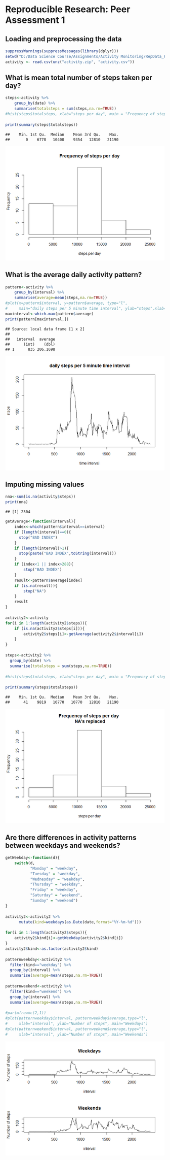 # Reproducible Research: Peer Assessment 1


## Loading and preprocessing the data

```r
suppressWarnings(suppressMessages(library(dplyr)))
setwd("D:/Data Science Course/Assignments/Activity Monitoring/RepData_PeerAssessment1")
activity <- read.csv(unz("activity.zip", "activity.csv"))
```



## What is mean total number of steps taken per day?

```r
steps<-activity %>% 
    group_by(date) %>%
    summarise(totalsteps = sum(steps,na.rm=TRUE))
#hist(steps$totalsteps, xlab="steps per day", main = "Frequency of steps per day")

print(summary(steps$totalsteps))
```

```
##    Min. 1st Qu.  Median    Mean 3rd Qu.    Max. 
##       0    6778   10400    9354   12810   21190
```
![alt text](PA1_template_files\figure-html\unnamed-chunk-2-1.png)

## What is the average daily activity pattern?

```r
pattern<-activity %>%
    group_by(interval) %>%
    summarise(average=mean(steps,na.rm=TRUE))
#plot(x=pattern$interval, y=pattern$average, type="l",
#     main="daily steps per 5 minute time interval", ylab="steps",xlab="time #interval")
maxinterval<-which.max(pattern$average)
print(pattern[maxinterval,])
```

```
## Source: local data frame [1 x 2]
## 
##   interval  average
##      (int)    (dbl)
## 1      835 206.1698
```
![alt text](PA1_template_files\figure-html\unnamed-chunk-3-1.png)

## Imputing missing values

```r
nna<-sum(is.na(activity$steps))
print(nna)
```

```
## [1] 2304
```

```r
getAverage<-function(interval){
    index<-which(pattern$interval==interval)
    if (length(interval)==0){
      stop("BAD INDEX")  
    }
    if (length(interval)>1){
      stop(paste("BAD INDEX",toString(interval)))  
    }
    if (index<1 || index>288){
        stop("BAD INDEX")  
    }
    result<-pattern$average[index]
    if (is.na(result)){
        stop("NA")
    }
    result
}

activity2<-activity
for(i in 1:length(activity2$steps)){
    if (is.na(activity2$steps[i])){
        activity2$steps[i]<-getAverage(activity2$interval[i])
    }  
}

steps<-activity2 %>% 
  group_by(date) %>%
  summarise(totalsteps = sum(steps,na.rm=TRUE))

#hist(steps$totalsteps, xlab="steps per day", main = "Frequency of steps per day \n #NA's replaced")

print(summary(steps$totalsteps))
```

```
##    Min. 1st Qu.  Median    Mean 3rd Qu.    Max. 
##      41    9819   10770   10770   12810   21190
```
![alt text](PA1_template_files\figure-html\unnamed-chunk-4-1.png)

## Are there differences in activity patterns between weekdays and weekends?

```r
getWeekday<-function(d){
    switch(d,
           "Monday" = "weekday",
           "Tuesday" = "weekday",
           "Wednesday" = "weekday",
           "Thursday" = "weekday",
           "Friday" = "weekday",
           "Saturday" = "weekend",
           "Sunday" = "weekend")
}

activity2<-activity2 %>%
      mutate(kind=weekdays(as.Date(date,format="%Y-%m-%d"))) 

for(i in 1:length(activity2$steps)){
    activity2$kind[i]<-getWeekday(activity2$kind[i])  
}
activity2$kind<-as.factor(activity2$kind)

patternweekday<-activity2 %>%
  filter(kind=="weekday") %>%
  group_by(interval) %>%
  summarise(average=mean(steps,na.rm=TRUE))

patternweekend<-activity2 %>%
  filter(kind=="weekend") %>%
  group_by(interval) %>%
  summarise(average=mean(steps,na.rm=TRUE))

#par(mfrow=c(2,1)) 
#plot(patternweekday$interval, patternweekday$average,type="l",
#     xlab="interval", ylab="Number of steps", main="Weekdays")
#plot(patternweekend$interval, patternweekend$average,type="l",
#     xlab="interval", ylab="Number of steps", main="Weekends")
```
![alt text](PA1_template_files\figure-html\unnamed-chunk-5-1.png)
